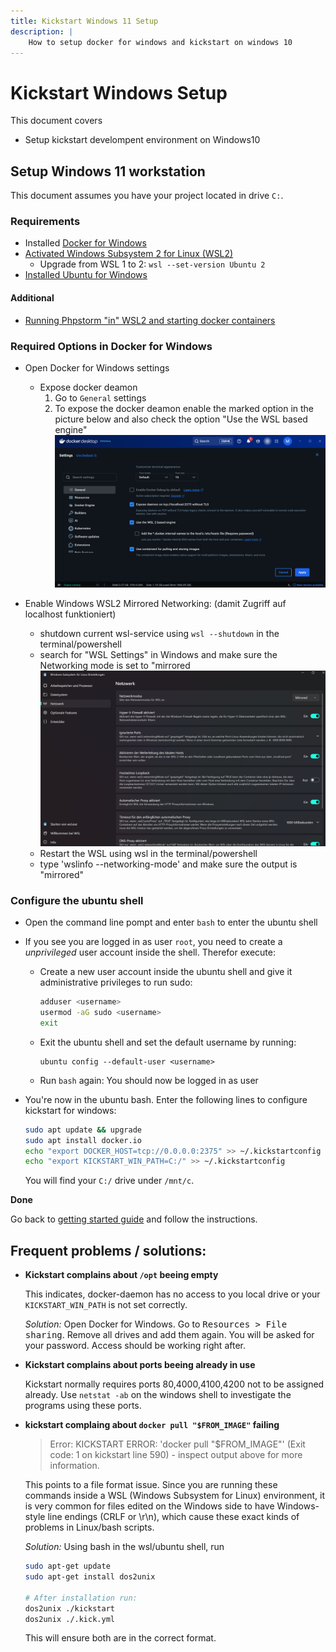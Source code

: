 ```yaml
---
title: Kickstart Windows 11 Setup
description: |
    How to setup docker for windows and kickstart on windows 10
---
```


# Kickstart Windows Setup

This document covers
- Setup kickstart develompent environment on Windows10

## Setup Windows 11 workstation

This document assumes you have your project located in drive `C:`.

### Requirements
- Installed [Docker for Windows](https://docs.docker.com/docker-for-windows/install/)
- [Activated Windows Subsystem 2 for Linux (WSL2)](https://learn.microsoft.com/de-de/windows/wsl/install)
    - Upgrade from WSL 1 to 2: `wsl --set-version Ubuntu 2`
- [Installed Ubuntu for Windows](https://ubuntu.com/tutorials/tutorial-ubuntu-on-windows#3-install-ubuntu-for-windows-10)

#### Additional
- [Running Phpstorm "in" WSL2 and starting docker containers](https://github.com/lackovic/notes/tree/master/Windows/Windows%20Subsystem%20for%20Linux#install-intellij-idea)

### Required Options in Docker for Windows
- Open Docker for Windows settings
    - Expose docker deamon
        1. Go to `General` settings
        2. To expose the docker deamon enable the marked option in the picture below and also check the option "Use the WSL based engine"
        ![docker deamon expose](docker-settings-general.png)
       


- Enable Windows WSL2 Mirrored Networking: (damit Zugriff auf localhost funktioniert)
    - shutdown current wsl-service using `wsl --shutdown` in the terminal/powershell
    - search for "WSL Settings" in Windows and make sure the Networking mode is set to "mirrored
    ![networking mode mirrored](wsl-settings-networking-mode-mirrored.png)
    - Restart the WSL using wsl in the terminal/powershell
    - type 'wslinfo --networking-mode' and make sure the output is "mirrored"
       



### Configure the ubuntu shell

- Open the command line pompt and enter `bash` to enter the ubuntu shell
   
- If you see you are logged in as user `root`, you need to create a *unprivileged* user account inside the shell. 
  Therefor execute:
    -   Create a new user account inside the ubuntu shell and give it administrative privileges to run sudo:
        ```bash
        adduser <username>
        usermod -aG sudo <username>
        exit
        ```
    -   Exit the ubuntu shell and set the default username by running:
        ```
        ubuntu config --default-user <username>
        ```
    -   Run `bash` again: You should now be logged in as user


-   You're now in the ubuntu bash. Enter the following lines to configure kickstart for windows:
    ```bash
    sudo apt update && upgrade
    sudo apt install docker.io
    echo "export DOCKER_HOST=tcp://0.0.0.0:2375" >> ~/.kickstartconfig
    echo "export KICKSTART_WIN_PATH=C:/" >> ~/.kickstartconfig
    ```
    You will find your `C:/` drive under `/mnt/c`.

**Done**

Go back to [getting started guide](../) and follow the instructions.


## Frequent problems / solutions:

- **Kickstart complains about `/opt` beeing empty**

  This indicates, docker-daemon has no access to you local drive or
  your `KICKSTART_WIN_PATH` is not set correctly.
  
  *Solution:* Open Docker for Windows. Go to <kbd>Resources > File sharing</kbd>.
  Remove all drives and add them again. You will be asked for your password. 
  Access should be working right after.

- **Kickstart complains about ports beeing already in use**

  Kickstart normally requires ports 80,4000,4100,4200 not to be
  assigned already. Use `netstat -ab` on the windows shell to 
  investigate the programs using these ports.

- **kickstart complaing about `docker pull "$FROM_IMAGE"` failing**
  >Error: KICKSTART ERROR: 'docker pull "$FROM_IMAGE"' (Exit code: 1 on kickstart line 590) - inspect output above for more information.
  
  This points to a file format issue. Since you are running these commands inside a WSL (Windows Subsystem for Linux) environment, it is very common for files edited on the Windows side to have Windows-style line endings (CRLF or \r\n), which cause these exact kinds of problems in Linux/bash scripts.

  *Solution:* 
  Using bash in the wsl/ubuntu shell, run
  ```bash
  sudo apt-get update
  sudo apt-get install dos2unix

  # After installation run:
  dos2unix ./kickstart
  dos2unix ./.kick.yml
  ``` 
  This will ensure both are in the correct format.
